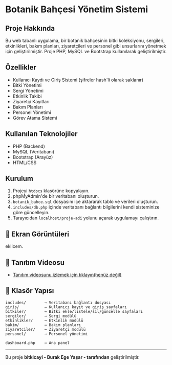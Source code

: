 # Botanik Bahçesi Yönetim Sistemi

## Proje Hakkında

Bu web tabanlı uygulama, bir botanik bahçesinin bitki koleksiyonu, sergileri, etkinlikleri, bakım planları, ziyaretçileri ve personel gibi unsurlarını yönetmek için geliştirilmiştir. Proje PHP, MySQL ve Bootstrap kullanılarak geliştirilmiştir.

## Özellikler

- Kullanıcı Kaydı ve Giriş Sistemi (şifreler hash'li olarak saklanır)
- Bitki Yönetimi
- Sergi Yönetimi
- Etkinlik Takibi
- Ziyaretçi Kayıtları
- Bakım Planları
- Personel Yönetimi
- Görev Atama Sistemi

## Kullanılan Teknolojiler

- PHP (Backend)
- MySQL (Veritabanı)
- Bootstrap (Arayüz)
- HTML/CSS

## Kurulum

1. Projeyi `htdocs` klasörüne kopyalayın.
2. phpMyAdmin'de bir veritabanı oluşturun.
3. `botanik_bahce.sql` dosyasını içe aktararak tablo ve verileri oluşturun.
4. `includes/db.php` içinde veritabanı bağlantı bilgilerini kendi sisteminize göre güncelleyin.
5. Tarayıcıdan `localhost/proje-adi` yolunu açarak uygulamayı çalıştırın.

## 📸 Ekran Görüntüleri

eklicem.

## 🎥 Tanıtım Videosu

- [Tanıtım videosunu izlemek için tıklayın(henüz değil)]()

## 📁 Klasör Yapısı

```
includes/        → Veritabanı bağlantı dosyası
giris/           → Kullanıcı kayıt ve giriş sayfaları
bitkiler/        → Bitki ekle/listele/sil/güncelle sayfaları
sergiler/        → Sergi modülü
etkinlikler/     → Etkinlik modülü
bakim/           → Bakım planları
ziyaretciler/    → Ziyaretçi modülü
personel/        → Personel yönetimi

dashboard.php    → Ana panel
```

---

Bu proje **bitkicayi - Burak Ege Yaşar - tarafından** geliştirilmiştir.
